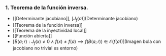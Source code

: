 ### 1. Teorema de la función inversa.
- [[Determinante jacobiano]], [$J_f(a)$](Determinante jacobiano)
- [[Teorema de la función inversa]]
- [[Teorema de la inyectividad local]]
- [[Función abierta]]
- [$B(a; r) : J_f(x) \neq 0 \land f(x) \neq f(a) \implies f(B(a;r)) \in \mathcal E(f(a))$](Imagen bola con jacobiano no trivial es entorno)
